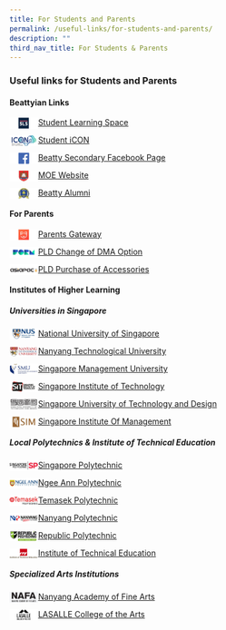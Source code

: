 ```yaml
---
title: For Students and Parents
permalink: /useful-links/for-students-and-parents/
description: ""
third_nav_title: For Students & Parents
---
```

### **Useful links for Students and Parents**

#### **Beattyian Links**

<p><a href="https://vle.learning.moe.edu.sg/login">
<img style="width:10%" src="/images/student1.png" align="left">
</a></p>

[Student Learning Space](https://vle.learning.moe.edu.sg/login)

<p><a href="https://workspace.google.com/dashboard">
<img style="width:10%" src="/images/student2.jpg" align="left">
</a></p>

[Student iCON](https://workspace.google.com/dashboard)

<p><a href="https://www.facebook.com/Beatty-Secondary-School-Non-Vi-Sed-Arte-336733456925160/">
<img style="width:10%" src="/images/student3.jpg" align="left">
</a></p>

[Beatty Secondary Facebook Page](https://www.facebook.com/Beatty-Secondary-School-Non-Vi-Sed-Arte-336733456925160/)

<p><a href="https://www.moe.gov.sg/">
<img style="width:10%" src="/images/student4.jpg" align="left">
</a></p>

[MOE Website](https://www.moe.gov.sg/)

<p><a href="https://beattysec.moe.edu.sg/achievements/our-illustrious-alumni">
<img style="width:10%" src="/images/student5.jpg" align="left">
</a></p>

[Beatty Alumni](https://beattysec.moe.edu.sg/achievements/our-illustrious-alumni)

#### **For Parents**

<p><a href="https://beattysec.moe.edu.sg/useful-links/useful-links-for-students-n-parents/parents-gateway">
<img style="width:10%" src="/images/student6.jpg" align="left">
</a></p>

[Parents Gateway](https://beattysec.moe.edu.sg/useful-links/useful-links-for-students-n-parents/parents-gateway)

<p><a href="https://go.gov.sg/btysschangeofoptionsdma2023">
<img style="width:10%" src="/images/formsg.png" align="left"></a></p>

[PLD Change of DMA Option](https://go.gov.sg/btysschangeofoptionsdma2023)

<p><a href="https://www.asiapac.com.sg/pld-apple/account/login">
<img style="width:10%" src="/images/asiapac.png" align="left"></a></p>

[PLD Purchase of Accessories](https://www.asiapac.com.sg/pld-apple/account/login)

#### **Institutes of Higher Learning**
##### **Universities in Singapore**
<p></p><p><a href="http://nus.edu.sg/">
<img style="width:10%" src="/images/student7.jpg" align="left">
</a></p>

[National University of Singapore](http://nus.edu.sg/)

<p><a href="https://www.ntu.edu.sg/Pages/home.aspx">
<img style="width:10%" src="/images/student8.jpg" align="left">
</a></p>

[Nanyang Technological University](https://www.ntu.edu.sg/Pages/home.aspx)

<p><a href="https://www.smu.edu.sg/">
<img style="width:10%" src="/images/student9.jpg" align="left">
</a></p>

[Singapore Management University](https://www.smu.edu.sg/)

<p><a href="https://www.singaporetech.edu.sg/">
<img style="width:10%" src="/images/student10.jpg" align="left">
</a></p>

[Singapore Institute of Technology](https://www.singaporetech.edu.sg/)

<p><a href="https://www.sutd.edu.sg/">
<img style="width:10%" src="/images/student11.jpg" align="left">
</a></p>

[Singapore University of Technology and Design](https://www.sutd.edu.sg/)

<p><a href="http://www.sim.edu.sg/Pages/index.aspx">
<img style="width:10%" src="/images/student12.jpg" align="left">
</a></p>

[Singapore Institute Of Management](http://www.sim.edu.sg/Pages/index.aspx)

##### **Local Polytechnics &amp; Institute of Technical Education**
<p><a href="https://www.sp.edu.sg/">
<img style="width:10%" src="/images/student13.jpg" align="left">
</a></p>

[Singapore Polytechnic](https://www.sp.edu.sg/)

<p><a href="https://www.np.edu.sg/Pages/default.aspx">
<img style="width:10%" src="/images/student14.jpg" align="left">
</a></p>

[Ngee Ann Polytechnic](https://www.np.edu.sg/Pages/default.aspx)

<p><a href="https://www.tp.edu.sg/">
<img style="width:10%" src="/images/student15.jpg" align="left">
</a></p>

[Temasek Polytechnic](https://www.tp.edu.sg/)

<p><a href="https://www.nyp.edu.sg/">
<img style="width:10%" src="/images/student16.jpg" align="left">
</a></p>

[Nanyang Polytechnic](https://www.nyp.edu.sg/)

<p><a href="https://www.rp.edu.sg/">
<img style="width:10%" src="/images/student17.jpg" align="left">
</a></p>

[Republic Polytechnic](https://www.rp.edu.sg/)

<p><a href="https://www.ite.edu.sg/">
<img style="width:10%" src="/images/student18.jpg" align="left">
</a></p>

[Institute of Technical Education](https://www.ite.edu.sg/)

##### **Specialized Arts Institutions**

<p><a href="https://www.nafa.edu.sg/">
<img style="width:10%" src="/images/student19.jpg" align="left">
</a></p>

[Nanyang Academy of Fine Arts](https://www.nafa.edu.sg/)

<p><a href="https://www.lasalle.edu.sg/">
<img style="width:10%" src="/images/student20.jpg" align="left">
</a></p>

[LASALLE College of the Arts](https://www.lasalle.edu.sg/)